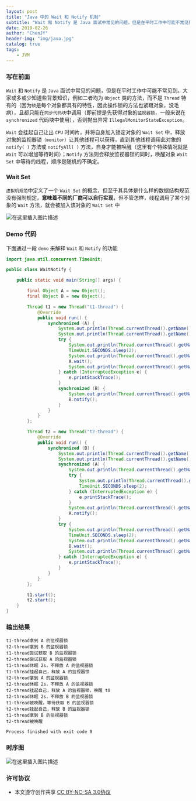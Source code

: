 ```yaml
---
layout: post
title: "Java 中的 Wait 和 Notify 机制"
subtitle: "Wait 和 Notify 是 Java 面试中常见的问题，但是在平时工作中可能不常见到"
date: 2019-02-26
author: "ChenJY"
header-img: "img/java.jpg"
catalog: true
tags: 
    - JVM
---
```


### 写在前面

`Wait` 和 `Notify` 是 `Java` 面试中常见的问题，但是在平时工作中可能不常见到。大家或多或少知道些背景知识，例如二者均为 `Object` 类的方法，而不是 `Thread` 特有的（因为`锁`是每个对象都具有的特性，因此操作锁的方法也紧跟对象，没毛病），且都只能在`同步代码块`中调用（即前提是先获得对象的`监视器锁`，一般来说在 `synchronized` 代码块中使用），否则抛出异常 `IllegalMonitorStateException`。

`Wait` 会挂起自己让出 `CPU` 时间片，并将自身加入锁定对象的 `Wait Set` 中，释放对象的监视器锁`（monitor）`让其他线程可以获得，直到其他线程调用此对象的 `notify( )` 方法或 `notifyAll( )` 方法，自身才能被唤醒（这里有个特殊情况就是 `Wait` 可以增加等待时间）；`Notify` 方法则会释放监视器锁的同时，唤醒对象 `Wait Set` 中等待的线程，顺序是随机的不确定。

### Wait Set

`虚拟机规范`中定义了一个 `Wait Set` 的概念，但至于其具体是什么样的数据结构规范没有强制规定，**意味着不同的厂商可以自行实现**，但不管怎样，线程调用了某个对象的 `Wait` 方法，就会被加入该对象的 `Wait Set` 中

![在这里插入图片描述](http://ww1.sinaimg.cn/large/c3beb895gy1g0k4aqe25tj20lv06gq5l.jpg)

### Demo 代码

下面通过一段 `demo` 来解释 `Wait` 和 `Notify` 的功能

```java
import java.util.concurrent.TimeUnit;

public class WaitNotify {

    public static void main(String[] args) {

        final Object A = new Object();
        final Object B = new Object();

        Thread t1 = new Thread("t1-thread") {
            @Override
            public void run() {
                synchronized (A) {
                    System.out.println(Thread.currentThread().getName() + "拿到 A 的监视器锁");
                    System.out.println(Thread.currentThread().getName() + "尝试获取 B 的监视器锁");
                    try {
                        System.out.println(Thread.currentThread().getName() + "休眠 2s，不释放 A 的监视器锁");
                        TimeUnit.SECONDS.sleep(2);
                        System.out.println(Thread.currentThread().getName() + "挂起自己，释放 A 的监视器锁");
                        A.wait();
                        System.out.println(Thread.currentThread().getName() + "被唤醒，等待获取 B 的监视器锁");
                    } catch (InterruptedException e) {
                        e.printStackTrace();
                    }
                    synchronized (B) {
                        System.out.println(Thread.currentThread().getName() + "拿到 B 的监视器锁");
                        B.notify();
                    }
                }
            }
        };

        Thread t2 = new Thread("t2-thread") {
            @Override
            public void run() {
                synchronized (B) {
                    System.out.println(Thread.currentThread().getName() + "拿到 B 的监视器锁");
                    System.out.println(Thread.currentThread().getName() + "尝试获取 A 的监视器锁");
                    synchronized (A) {
                        System.out.println(Thread.currentThread().getName() + "拿到 A 的监视器锁");
                        try {
                            System.out.println(Thread.currentThread().getName() + "休眠 2s，不释放 A 的监视器锁");
                            TimeUnit.SECONDS.sleep(2);
                        } catch (InterruptedException e) {
                            e.printStackTrace();
                        }
                        System.out.println(Thread.currentThread().getName() + "挂起自己，释放 A 的监视器锁，唤醒 t0");
                        A.notify();
                    }
                    try {
                        System.out.println(Thread.currentThread().getName() + "休眠 2s，不释放 B 的监视器锁");
                        TimeUnit.SECONDS.sleep(2);
                        System.out.println(Thread.currentThread().getName() + "挂起自己，释放 B 的监视器锁");
                        B.wait();
                        System.out.println(Thread.currentThread().getName() + "被唤醒");
                    } catch (InterruptedException e) {
                        e.printStackTrace();
                    }
                }
            }
        };

        t1.start();
        t2.start();
    }
}
```

### 输出结果

```shell
t1-thread拿到 A 的监视器锁
t2-thread拿到 B 的监视器锁
t1-thread尝试获取 B 的监视器锁
t2-thread尝试获取 A 的监视器锁
t1-thread休眠 2s，不释放 A 的监视器锁
t1-thread挂起自己，释放 A 的监视器锁
t2-thread拿到 A 的监视器锁
t2-thread休眠 2s，不释放 A 的监视器锁
t2-thread挂起自己，释放 A 的监视器锁，唤醒 t0
t2-thread休眠 2s，不释放 B 的监视器锁
t1-thread被唤醒，等待获取 B 的监视器锁
t2-thread挂起自己，释放 B 的监视器锁
t1-thread拿到 B 的监视器锁
t2-thread被唤醒

Process finished with exit code 0
```

### 时序图

![在这里插入图片描述](http://ww1.sinaimg.cn/large/c3beb895ly1g0k34hljphj20fd0mkq4t.jpg)

### 许可协议

- 本文遵守创作共享 [CC BY-NC-SA 3.0协议](https://creativecommons.org/licenses/by-nc-sa/3.0/cn/)


